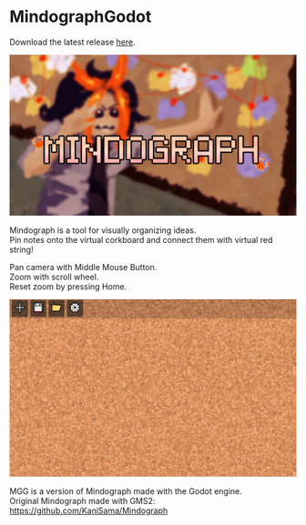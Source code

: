 # MindographGodot
Download the latest release [here](https://github.com/KaniSama/MindographGD/releases/latest).

![Banner](/demo/mindograph_splash.png)

Mindograph is a tool for visually organizing ideas.  
Pin notes onto the virtual corkboard and connect them with virtual red string!  

Pan camera with Middle Mouse Button.  
Zoom with scroll wheel.  
Reset zoom by pressing Home.  

![A gif showing how Mindograph works, by creating notes and connecting them](/demo/MindographDemo.gif)

MGG is a version of Mindograph made with the Godot engine.  
Original Mindograph made with GMS2: https://github.com/KaniSama/Mindograph
